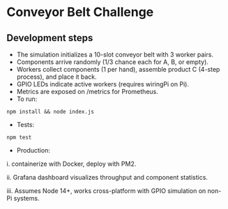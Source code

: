 # Conveyor Belt Challenge 

## Development steps
-  The simulation initializes a 10-slot conveyor belt with 3 worker pairs.
-  Components arrive randomly (1/3 chance each for A, B, or empty).
-  Workers collect components (1 per hand), assemble product C (4-step process), and place it back.
-  GPIO LEDs indicate active workers (requires wiringPi on Pi).
-  Metrics are exposed on /metrics for Prometheus.
-  To run:
```
npm install && node index.js

```
 - Tests:
```
npm test

```

- Production:

i. containerize with Docker, deploy with PM2. 

ii. Grafana dashboard visualizes throughput and component statistics.

iii. Assumes Node 14+, works cross-platform with GPIO simulation on non-Pi systems.



